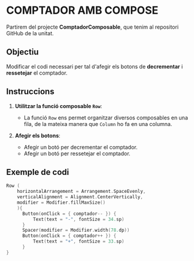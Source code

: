 # COMPTADOR AMB COMPOSE

Partirem del projecte **ComptadorComposable**, que tenim al repositori GitHub de la unitat.

## Objectiu

Modificar el codi necessari per tal d'afegir els botons de **decrementar** i **ressetejar** el comptador.

## Instruccions

1. **Utilitzar la funció composable `Row`**:
   - La funció `Row` ens permet organitzar diversos composables en una fila, de la mateixa manera que `Column` ho fa en una columna.

2. **Afegir els botons**:
   - Afegir un botó per decrementar el comptador.
   - Afegir un botó per ressetejar el comptador.

## Exemple de codi

```kotlin
Row (
    horizontalArrangement = Arrangement.SpaceEvenly,
    verticalAlignment = Alignment.CenterVertically,
    modifier = Modifier.fillMaxSize()
    ){
      Button(onClick = { comptador-- }) {
          Text(text = "-", fontSize = 34.sp)
      }
      Spacer(modifier = Modifier.width(78.dp))
      Button(onClick = { comptador++ }) {
          Text(text = "+", fontSize = 33.sp)
      }
}
```
